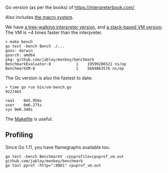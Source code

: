 Go version (as per the books) of https://interpreterbook.com/

Also includes [the macro system](https://interpreterbook.com/#the-lost-chapter).

We have [a tree-walking interpreter version](./evaluator/evaluator.go), and [a stack-based VM version](./compiler/compiler.go). The VM is ~4 times faster than the interpreter.

    > make bench
    go test -bench Bench ./...
    goos: darwin
    goarch: amd64
    pkg: github.com/jabley/monkey/benchmark
    BenchmarkEvaluator-8   	       1	19599206521 ns/op
    BenchmarkVM-8          	       1	5669863576 ns/op


The Go version is also the fastest to date:

    > time go run bin/vm-bench.go
    9227465

    real	0m5.958s
    user	0m6.275s
    sys	0m0.348s

The [Makefile](Makefile) is useful.

## Profiling

Since Go 1.11, you have flamegraphs available too.

    go test -bench BenchmarkV -cpuprofile=cpuprof_vm.out github.com/jabley/monkey/benchmark
    go tool pprof -http=":8081" cpuprof_vm.out
